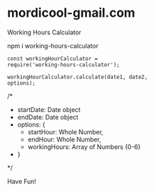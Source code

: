 # mordicool-gmail.com
Working Hours Calculator

npm i working-hours-calculator

<code>const workingHourCalculator = require('working-hours-calculator');</code>

<code>workingHourCalculator.calculate(date1, date2, options);</code>

/*
 * startDate: Date object
 * endDate: Date object
 * options: {
   * startHour: Whole Number,
   * endHour: Whole Number,
   * workingHours: Array of Numbers {0-6}
 * }
 
 */
 
 Have Fun!
